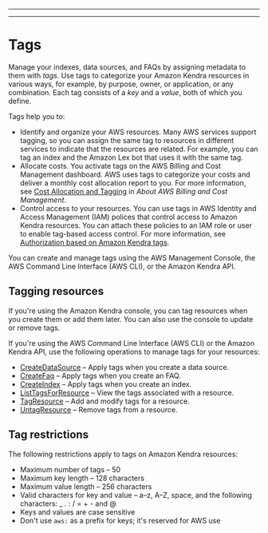 --------

--------

# Tags<a name="tagging"></a>

Manage your indexes, data sources, and FAQs by assigning metadata to them with *tags*\. Use tags to categorize your Amazon Kendra resources in various ways, for example, by purpose, owner, or application, or any combination\. Each tag consists of a *key* and a *value*, both of which you define\.

Tags help you to:
+ Identify and organize your AWS resources\. Many AWS services support tagging, so you can assign the same tag to resources in different services to indicate that the resources are related\. For example, you can tag an index and the Amazon Lex bot that uses it with the same tag\.
+ Allocate costs\. You activate tags on the AWS Billing and Cost Management dashboard\. AWS uses tags to categorize your costs and deliver a monthly cost allocation report to you\. For more information, see [Cost Allocation and Tagging](https://docs.aws.amazon.com/awsaccountbilling/latest/aboutv2/cost-alloc-tags.html) in *About AWS Billing and Cost Management*\.
+ Control access to your resources\. You can use tags in AWS Identity and Access Management \(IAM\) polices that control access to Amazon Kendra resources\. You can attach these policies to an IAM role or user to enable tag\-based access control\. For more information, see [Authorization based on Amazon Kendra tags](security_iam_service-with-iam.md#security_iam_service-with-iam-tags)\.

You can create and manage tags using the AWS Management Console, the AWS Command Line Interface \(AWS CLI\), or the Amazon Kendra API\.

## Tagging resources<a name="tagging-resources"></a>

If you're using the Amazon Kendra console, you can tag resources when you create them or add them later\. You can also use the console to update or remove tags\. 

If you're using the AWS Command Line Interface \(AWS CLI\) or the Amazon Kendra API, use the following operations to manage tags for your resources:
+ [CreateDataSource](API_CreateDataSource.md) – Apply tags when you create a data source\.
+ [CreateFaq](API_CreateFaq.md) – Apply tags when you create an FAQ\.
+ [CreateIndex](API_CreateIndex.md) – Apply tags when you create an index\.
+ [ListTagsForResource](API_ListTagsForResource.md) – View the tags associated with a resource\.
+ [TagResource](API_TagResource.md) – Add and modify tags for a resource\.
+ [UntagResource](API_UntagResource.md) – Remove tags from a resource\.

## Tag restrictions<a name="tag-restrictions"></a>

The following restrictions apply to tags on Amazon Kendra resources:
+ Maximum number of tags – 50
+ Maximum key length – 128 characters
+ Maximum value length – 256 characters
+ Valid characters for key and value – a–z, A–Z, space, and the following characters: \_ \. : / = \+ \- and @
+ Keys and values are case sensitive
+ Don't use `aws:` as a prefix for keys; it's reserved for AWS use